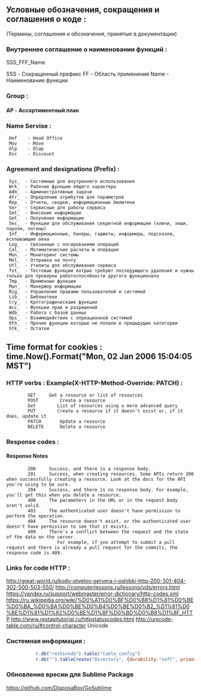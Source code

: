 ## Условные обозначения, сокращения и соглашения о коде :
(Термины, соглашения и обозначения, принятые в документации)
 
### Внутреннее соглашение о наименовании функций :
 SSS_FFF_Name
 
  SSS    - Сокращенный префикс
  FF     - Область применения
  Name   - Наименование функции
 
 ### Group :
 ####    AP     - Ассортиментный план
       
 ### Name Servise :
     Hof    - Head Office
     Mov    - Move
     Olp    - Olap
     Dsc    - Discount
 
###  Agreement and designations (Prefix) :
     Sys_  - Cистемные для внутреннего использования
     Wrk_  - Рабочие функции общего характера
     Adm_  - Административные задачи
     Atr_  - Опредление атрибутов для параметров
     Rep_  - Отчеты, сводки, информационные бюлютени
     Ser_  - Сервисные для работы сервиса
     Set_  - Внесение информации
     Get_  - Получение информации
     Sec_  - Функции для обслуживания секретной информации (ключи, хеши, пароли, логины)
     Inf_  - Информационные, банеры, гаджеты, информеры, подсказки, всплывающие окна
     Log_  - Связанные с логированием операций
     Cal_  - Математические расчеты и операции
     Mon_  - Мониторинг системы
     Mel_  - Отправка на почту     
     Utl_  - Утилиты для обслуживания сервиса
     Tst_  - Тестовые функции котрые требуют последующего удаления и нужны только для проверки работоспособности другого функционала
     Tmp_  - Временные функции
     Man_  - Манеджер информации
     Rig_  - Управление правами пользователей и системой
     Lib_  - Библиотеки
     Cry_  - Крптографическаие функции
     Acc_  - Функции прав и разрешений
     Wdb_  - Работа с базой данных
     Ops_  - Взаимодействие с опреационной системой
     Oth_  - Прочие функции которые не попали в предыдущие категории
     Stk_  - Остатки
 
 ##  Time format for cookies : time.Now().Format("Mon, 02 Jan 2006 15:04:05 MST")
 
 ###      HTTP verbs :  Example(X-HTTP-Method-Override: PATCH) :
            GET	    Get a resource or list of resources
            POST  	    Create a resource
            Get        List of resources using a more advanced query
            PUT        Create a resource if it doesn't exist or, if it does, update it
            PATCH	    Update a resource
            DELETE	    Delete a resource
 
 ###     Response codes :
 ####           Response	Notes
            200	    Success, and there is a response body.
            201	    Success, when creating resources. Some APIs return 200 when successfully creating a resource. Look at the docs for the API you're using to be sure.
            204	    Success, and there is no response body. For example, you'll get this when you delete a resource.
            400	    The parameters in the URL or in the request body aren't valid.
            403	    The authenticated user doesn't have permission to perform the operation.
            404	    The resource doesn't exist, or the authenticated user doesn't have permission to see that it exists.
            409	    There's a conflict between the request and the state of the data on the server.
                       For example, if you attempt to submit a pull request and there is already a pull request for the commits, the response code is 409.
 
###     Links for code HTTP :
http://great-world.ru/kody-otvetov-servera-i-oshibki-http-200-301-404-302-500-503-550/
http://computerlessons.ru/lessons/vds/errors.html
https://yandex.ru/support/webmaster/error-dictionary/http-codes.xml
https://ru.wikipedia.org/wiki/%D0%A1%D0%BF%D0%B8%D1%81%D0%BE%D0%BA_%D0%BA%D0%BE%D0%B4%D0%BE%D0%B2_%D1%81%D0%BE%D1%81%D1%82%D0%BE%D1%8F%D0%BD%D0%B8%D1%8F_HTTP
http://www.restapitutorial.ru/httpstatuscodes.html
http://unicode-table.com/ru/#control-character        Unicode
 
 ###     Cистемная информация :
 ```javascript
            r.db("rethinkdb").table("table_config")                                          - управление параметрами таблицами
            r.db("").tableCreate("Directory", {durability:"soft", primaryKey:"ID"});         - создание таблиц с параметрами
 ```
 
 ###     Обновление вресии для Sublime Package
 https://github.com/DisposaBoy/GoSublime
            
            
